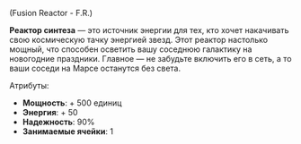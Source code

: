 (Fusion Reactor - F.R.)

**Реактор синтеза** — это источник энергии для тех, кто хочет накачивать свою космическую тачку энергией звезд. Этот реактор настолько мощный, что способен осветить вашу соседнюю галактику на новогодние праздники. Главное — не забудьте включить его в сеть, а то ваши соседи на Марсе останутся без света.

Атрибуты:
- **Мощность**: + 500 единиц
- **Энергия**: + 50
- **Надежность**: 90%
- **Занимаемые ячейки**: 1